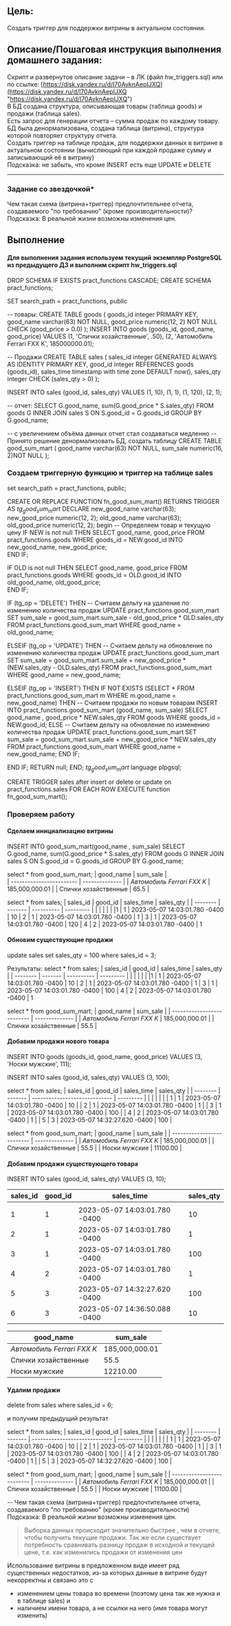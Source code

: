 ## Цель:

Создать триггер для поддержки витрины в актуальном состоянии.

  

## Описание/Пошаговая инструкция выполнения домашнего задания:

Скрипт и развернутое описание задачи – в ЛК (файл hw_triggers.sql) или по ссылке: [https://disk.yandex.ru/d/l70AvknAepIJXQ](https://disk.yandex.ru/d/l70AvknAepIJXQ "https://disk.yandex.ru/d/l70AvknAepIJXQ")  
В БД создана структура, описывающая товары (таблица goods) и продажи (таблица sales).  
Есть запрос для генерации отчета – сумма продаж по каждому товару.  
БД была денормализована, создана таблица (витрина), структура которой повторяет структуру отчета.  
Создать триггер на таблице продаж, для поддержки данных в витрине в актуальном состоянии (вычисляющий при каждой продаже сумму и записывающий её в витрину)  
Подсказка: не забыть, что кроме INSERT есть еще UPDATE и DELETE

---

### Задание со звездочкой*  
Чем такая схема (витрина+триггер) предпочтительнее отчета, создаваемого "по требованию" (кроме производительности)?  
Подсказка: В реальной жизни возможны изменения цен.


## Выполнение

#### Для выполнения задания используем текущий экземпляр PostgreSQL из предыдущего ДЗ и выполним скрипт  hw_triggers.sql

DROP SCHEMA IF EXISTS pract_functions CASCADE;
CREATE SCHEMA pract_functions;

SET search_path = pract_functions, public

-- товары:
CREATE TABLE goods
(
    goods_id    integer PRIMARY KEY,
    good_name   varchar(63) NOT NULL,
    good_price  numeric(12, 2) NOT NULL CHECK (good_price > 0.0)
);
INSERT INTO goods (goods_id, good_name, good_price)
VALUES 	(1, 'Спички хозайственные', .50),
		(2, 'Автомобиль Ferrari FXX K', 185000000.01);

-- Продажи
CREATE TABLE sales
(
    sales_id    integer GENERATED ALWAYS AS IDENTITY PRIMARY KEY,
    good_id     integer REFERENCES goods (goods_id),
    sales_time  timestamp with time zone DEFAULT now(),
    sales_qty   integer CHECK (sales_qty > 0)
);

INSERT INTO sales (good_id, sales_qty) VALUES (1, 10), (1, 1), (1, 120), (2, 1);

-- отчет:
SELECT G.good_name, sum(G.good_price * S.sales_qty)
FROM goods G
INNER JOIN sales S ON S.good_id = G.goods_id
GROUP BY G.good_name;

-- с увеличением объёма данных отчет стал создаваться медленно
-- Принято решение денормализовать БД, создать таблицу
CREATE TABLE good_sum_mart
(
	good_name   varchar(63) NOT NULL,
	sum_sale	numeric(16, 2)NOT NULL
);


### Создаем триггерную функцию и триггер на таблице sales 

set search_path = pract_functions, public;

CREATE OR REPLACE FUNCTION fn_good_sum_mart() RETURNS TRIGGER AS $tg_good_sum_mart$
   DECLARE 
     new_good_name  varchar(63);  
	 new_good_price numeric(12, 2);
	 old_good_name  varchar(63);  
	 old_good_price numeric(12, 2);
begin
  -- Определяем товар и текущую цену
  IF NEW is not null THEN
	SELECT good_name, good_price FROM pract_functions.goods WHERE goods_id = NEW.good_id
	INTO new_good_name, new_good_price;  
  END IF; 
 
  IF OLD is not null THEN
	SELECT good_name, good_price FROM pract_functions.goods WHERE goods_id  = OLD.good_id
	INTO old_good_name, old_good_price;  
  END IF; 
 

	
 IF (tg_op = 'DELETE') THEN
    -- Считаем дельту на удаление по изменению количества продаж
	UPDATE pract_functions.good_sum_mart 
	 SET sum_sale = good_sum_mart.sum_sale - old_good_price * OLD.sales_qty
	FROM pract_functions.good_sum_mart 
	WHERE good_name = old_good_name;
	
 ELSEIF (tg_op = 'UPDATE') THEN
   -- Считаем дельту на обновление по изменению количества продаж
	UPDATE pract_functions.good_sum_mart 
	 SET sum_sale = good_sum_mart.sum_sale + new_good_price * (NEW.sales_qty - OLD.sales_qty)
	FROM pract_functions.good_sum_mart 
	WHERE good_name = new_good_name;  
		 
 ELSEIF (tg_op = 'INSERT') THEN
    IF NOT EXISTS (SELECT * FROM pract_functions.good_sum_mart m WHERE m.good_name  = new_good_name)
	THEN 
	     -- Считаем продажи по новым товарам
	    INSERT INTO pract_functions.good_sum_mart (good_name, sum_sale)
        SELECT good_name , good_price * NEW.sales_qty 
	    FROM goods 
	    WHERE goods_id = NEW.good_id;
   	ELSE
	    -- Считаем дельту на обновление по изменению количества продаж
	    UPDATE pract_functions.good_sum_mart 
	     SET sum_sale = good_sum_mart.sum_sale + new_good_price * NEW.sales_qty
	    FROM pract_functions.good_sum_mart 
	    WHERE good_name = new_good_name;
	END IF;
  
 END IF; 
    RETURN null;
END;
$tg_good_sum_mart$ 
language plpgsql;




CREATE TRIGGER sales
after insert or delete or update on pract_functions.sales
FOR EACH ROW EXECUTE function fn_good_sum_mart();



### Проверяем работу
#### Сделаем инициализацию витрины

INSERT INTO good_sum_mart(good_name , sum_sale)
SELECT G.good_name, sum(G.good_price * S.sales_qty)
FROM goods G
INNER JOIN sales S ON S.good_id = G.goods_id
GROUP BY G.good_name;


select * from good_sum_mart;
| good_name                | sum_sale       |    
| ------------------------ | -------------- | 
| _Автомобиль Ferrari FXX K_ | 185,000,000.01 | 
| Спички хозайственные     | 65.5           | 
 
select * from sales;
| sales_id | good_id | sales_time | sales_qty |
| -------- | ------- | ---------- | --------- |
|          |         |            |           |
|1	| 1 |	2023-05-07 14:03:01.780 -0400 |	10
| 2 |	1 |	2023-05-07 14:03:01.780 -0400 |	1
| 3 |	1	| 2023-05-07 14:03:01.780 -0400 |	120
| 4	| 2 |	2023-05-07 14:03:01.780 -0400	| 1

#### Обновим существующие продажи
update sales set sales_qty = 100 where sales_id = 3;

Результаты:
select * from sales;
| sales_id | good_id | sales_time | sales_qty |
| -------- | ------- | ---------- | --------- |
|          |         |            |           |
|1	| 1 |	2023-05-07 14:03:01.780 -0400 |	10
| 2 |	1 |	2023-05-07 14:03:01.780 -0400 |	1
| 3 |	1	| 2023-05-07 14:03:01.780 -0400 |	100
| 4	| 2 |	2023-05-07 14:03:01.780 -0400	| 1

select * from good_sum_mart;
| good_name                  | sum_sale       |
| -------------------------- | -------------- |
| _Автомобиль Ferrari FXX K_ | 185,000,000.01 |
| Спички хозайственные     | 55.5           | 

#### Добавим продажи нового товара
INSERT INTO goods (goods_id, good_name, good_price)
VALUES 	(3, 'Носки мужские', 111);

INSERT INTO sales (good_id, sales_qty) VALUES (3, 100);

select * from sales;
| sales_id | good_id | sales_time                    | sales_qty |
| -------- | ------- | ----------------------------- | --------- |
|          |         |                               |           |
| 1        | 1       | 2023-05-07 14:03:01.780 -0400 | 10        |
| 2        | 1       | 2023-05-07 14:03:01.780 -0400 | 1         |
| 3        | 1       | 2023-05-07 14:03:01.780 -0400 | 100       |
| 4        | 2       | 2023-05-07 14:03:01.780 -0400 | 1         |
| 5         |    3     |  2023-05-07 14:32:27.620 -0400                             |  100         |

select * from good_sum_mart;
| good_name                  | sum_sale       |
| -------------------------- | -------------- |
| _Автомобиль Ferrari FXX K_ | 185,000,000.01 |
| Спички хозайственные       | 55.5           |
| Носки мужские	                           |      11100.00          |

#### Добавим продажи существующего товара
INSERT INTO sales (good_id, sales_qty) VALUES (3, 10);

| sales_id | good_id | sales_time                    | sales_qty |
| -------- | ------- | ----------------------------- | --------- |
|          |         |                               |           |
| 1        | 1       | 2023-05-07 14:03:01.780 -0400 | 10        |
| 2        | 1       | 2023-05-07 14:03:01.780 -0400 | 1         |
| 3        | 1       | 2023-05-07 14:03:01.780 -0400 | 100       |
| 4        | 2       | 2023-05-07 14:03:01.780 -0400 | 1         |
| 5        | 3       | 2023-05-07 14:32:27.620 -0400 | 100       |
| 6        | 3       | 2023-05-07 14:36:50.088 -0400 | 10        |


| good_name                  | sum_sale       |
| -------------------------- | -------------- |
| _Автомобиль Ferrari FXX K_ | 185,000,000.01 |
| Спички хозайственные       | 55.5           |
| Носки мужские	                           |      12210.00         |

#### Удалим продажи 
delete from sales where sales_id = 6;

и получим предыдущий результат

select * from sales;
| sales_id | good_id | sales_time                    | sales_qty |
| -------- | ------- | ----------------------------- | --------- |
|          |         |                               |           |
| 1        | 1       | 2023-05-07 14:03:01.780 -0400 | 10        |
| 2        | 1       | 2023-05-07 14:03:01.780 -0400 | 1         |
| 3        | 1       | 2023-05-07 14:03:01.780 -0400 | 100       |
| 4        | 2       | 2023-05-07 14:03:01.780 -0400 | 1         |
| 5         |    3     |  2023-05-07 14:32:27.620 -0400                             |  100         |

select * from good_sum_mart;
| good_name                  | sum_sale       |
| -------------------------- | -------------- |
| _Автомобиль Ferrari FXX K_ | 185,000,000.01 |
| Спички хозайственные       | 55.5           |
| Носки мужские	                           |      11100.00          |

-- Чем такая схема (витрина+триггер) предпочтительнее отчета, создаваемого "по требованию" (кроме производительности) Подсказка: В реальной жизни возможны изменения цен.
> Выборка данных происходит значительно быстрее , чем в отчете, чтобы получить текущие продажи. Так же если существует потребность сравнивать разницу продаж в исходной и текущей цене, т.е. как изменились продажи от изменения цен


Использование витрины в предложенном виде имеет ряд существенных недостатков, из-за которых данные в витрине будут некорректны и связано это с 
- изменением цены товара во времени (поэтому цена так же нужна и в таблице sales) и 
- наличием имени товара, а не ссылки на него (имя товара могут изменить)

